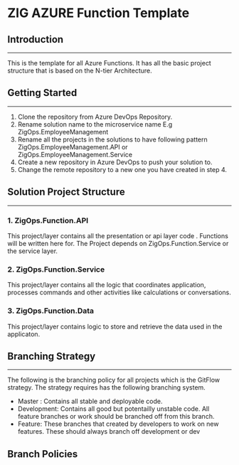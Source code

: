 # ZIG AZURE Function Template

## Introduction  

---
This is the template for all  Azure Functions.  It has all the basic project structure that is based on the N-tier Architecture. 

## Getting Started

---

1. Clone the repository from Azure DevOps Repository.
2. Rename solution name to the microservice name  E.g  ZigOps.EmployeeManagement  
3. Rename all the projects in the solutions to have following pattern ZigOps.EmployeeManagement.API  or ZigOps.EmployeeManagement.Service
3. Create a new repository in Azure DevOps to push your solution to.
4. Change the remote repository to a new one you have created in step 4.

## Solution Project Structure 

---

### 1. ZigOps.Function.API

This  project/layer contains all the presentation or api layer code . Functions will be written here for. The Project depends on ZigOps.Function.Service or the service layer.

### 2. ZigOps.Function.Service

This project/layer contains all the logic that coordinates application, processes commands and other activities like calculations or conversations. 


### 3. ZigOps.Function.Data 

This  project/layer contains logic to store and retrieve the data used in the applicaton.


## Branching Strategy
---
The following is the branching policy for all projects  which is the GitFlow strategy. The strategy requires has the following branching system. 

- Master : Contains all stable and deployable code. 
- Development:  Contains all good but potentailly unstable code. All feature branches or work should be branched off from this branch.
- Feature: These branches that created by developers to work on new features.  These should always branch off development or dev


## Branch Policies